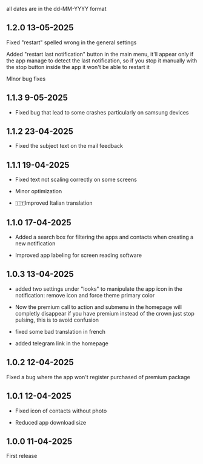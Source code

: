all dates are in the dd-MM-YYYY format

## 1.2.0 13-05-2025

Fixed "restart" spelled wrong in the general settings

Added "restart last notification" button in the main menu, it'll appear only if the app manage to detect the last notification, so if you stop it manually with the stop button inside the app it won't be able to restart it

MInor bug fixes

## 1.1.3 9-05-2025

- Fixed bug that lead to some crashes particularly on samsung devices

## 1.1.2 23-04-2025

- Fixed the subject text on the mail feedback


## 1.1.1 19-04-2025

- Fixed text not scaling correctly on some screens

- Minor optimization

- 🇮🇹Improved Italian translation


## 1.1.0 17-04-2025
- Added a search box for filtering the apps and contacts when creating a new notification

- Improved app labeling for screen reading software

## 1.0.3 13-04-2025

- added two settings under "looks" to manipulate the app icon in the notification: remove icon and force theme primary color

- Now the premium call to action and submenu in the homepage will completly disappear if you have premium instead of the crown just stop pulsing, this is to avoid confusion

- fixed some bad translation in french
- added telegram link in the homepage

## 1.0.2 12-04-2025
Fixed a bug where the app won't register purchased of premium package

## 1.0.1 12-04-2025

- Fixed icon of contacts without photo

- Reduced app download size


## 1.0.0 11-04-2025

First release
